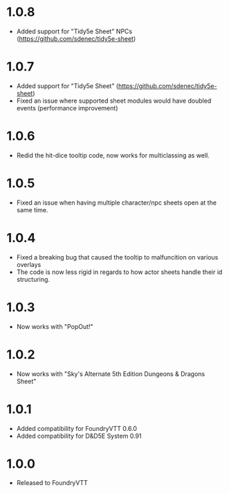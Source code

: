 # 1.0.8

* Added support for "Tidy5e Sheet" NPCs (https://github.com/sdenec/tidy5e-sheet)

# 1.0.7

* Added support for "Tidy5e Sheet" (https://github.com/sdenec/tidy5e-sheet)
* Fixed an issue where supported sheet modules would have doubled events (performance improvement)

# 1.0.6

* Redid the hit-dice tooltip code, now works for multiclassing as well. 

# 1.0.5

* Fixed an issue when having multiple character/npc sheets open at the same time.

# 1.0.4

* Fixed a breaking bug that caused the tooltip to malfuncition on various overlays
* The code is now less rigid in regards to how actor sheets handle their id structuring.

# 1.0.3

* Now works with "PopOut!"

# 1.0.2

* Now works with "Sky's Alternate 5th Edition Dungeons & Dragons Sheet"

# 1.0.1

* Added compatibility for FoundryVTT 0.6.0
* Added compatibility for D&D5E System 0.91

# 1.0.0

* Released to FoundryVTT
